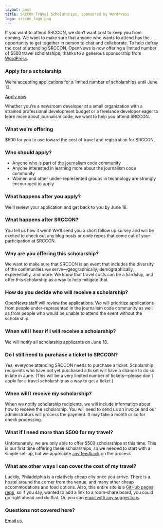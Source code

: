 ```yaml
---
layout: post
title: SRCCON Travel Scholarships, sponsored by WordPress
logo: srccon_logo.png
---
```

<p class="bodybig">If you want to attend SRCCON, we don&rsquo;t want cost to keep you from coming. We want to make sure that anyone who wants to attend has the opportunity to get together in person to chat and collaborate. To help defray the cost of attending SRCCON, OpenNews is now offering a limited number of $500 travel scholarships, thanks to a generous sponsorship from <a href="http://www.wordpress.org">WordPress</a>.</p>

<aside class="columns">
    <div class="col">
        <h3>Apply for a scholarship</h3>
        <p>We&rsquo;re accepting applications for a limited number of scholarships until June 13.</p>
        <a href="https://docs.google.com/forms/d/1NCN-lonwuSkPY25B-26ju8YQucgkF4Vqtuks41nrdbI/viewform" class="button">Apply now</a>
    </div>
</aside>

Whether you&rsquo;re a newsroom developer at a small organization with a strained professional development budget or a freelance developer eager to learn more about journalism code, we want to help you attend SRCCON.

### What we&rsquo;re offering
$500 for you to use toward the cost of travel and registration for SRCCON.

### Who should apply?
* Anyone who is part of the journalism code community
* Anyone interested in learning more about the journalism code community
* Women and other under-represented groups in technology are strongly encouraged to apply

### What happens after you apply?
We&rsquo;ll review your application and get back to you by June 18.

### What happens after SRCCON?
You tell us how it went! We&rsquo;ll send you a short follow up survey and will be excited to check out any blog posts or code repos that come out of your participation at SRCCON.

### Why are you offering this scholarship?
We want to make sure that SRCCON is an event that includes the diversity of the communities we serve&mdash;geographically, demographically, experentially, and more. We know that travel costs can be a hardship, and offer this scholarship as a way to help mitigate that.

### How do you decide who will receive a scholarship?
OpenNews staff will review the applications. We will prioritize applications from people under-represented in the journalism code community as well as from people who would be unable to attend the event without the scholarship.

### When will I hear if I will receive a scholarship?
We will notify all scholarship applicants on June 18.

### Do I still need to purchase a ticket to SRCCON?
Yes, everyone attending SRCCON needs to purchase a ticket. Scholarship recipients who have not yet purchased a ticket will have a chance to do so in late in June. (This will be a very limited number  of tickets—please don't apply for a travel scholarship as a way to get a ticket.)

### When will I receive my scholarship?
When we notify scholarship recipients, we will include information about how to receive the scholarship. You will need to send us an invoice and our administrators will process the payment. It may take a month or so for check processing.

### What if I need more than $500 for my travel?
Unfortunately, we are only able to offer $500 scholarships at this time. This is our first time offering these scholarships, so we needed to start with a simple set-up, but we appreciate [any feedback](erika@mozillafoundation.org) on the process.

### What are other ways I can cover the cost of my travel?
Luckily, Philadelphia is a relatively cheap city once you arrive. There is a hostel around the corner from the venue, and many other cheap accommodations and food options. Also, this entire site is a [GitHub pages repo](https://github.com/sinker/srccon), so if you say, wanted to add a link to a room-share board, you could go right ahead and do that. Or, you can [email with any suggestions](mailto:erika@mozillafoundation.org).

### Questions not covered here?
[Email us](mailto:srccon@opennews.org).
